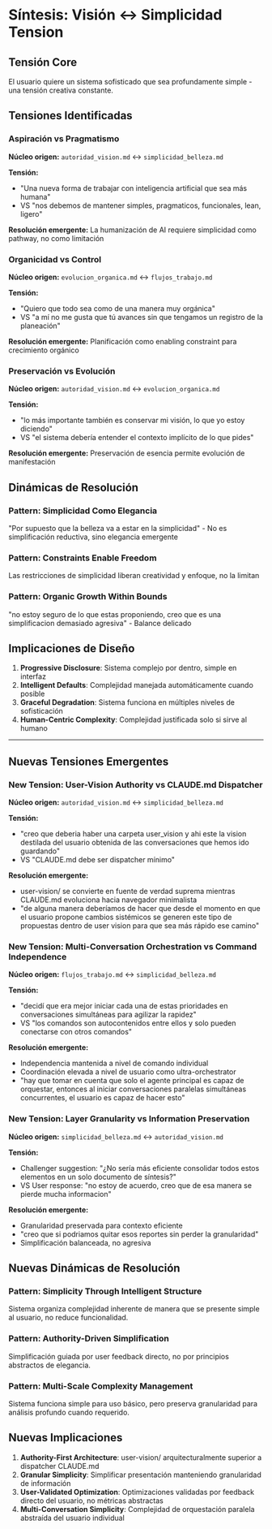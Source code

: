 # Síntesis: Visión ↔ Simplicidad Tension

## Tensión Core
El usuario quiere un sistema sofisticado que sea profundamente simple - una tensión creativa constante.

## Tensiones Identificadas

### Aspiración vs Pragmatismo
**Núcleo origen:** `autoridad_vision.md` ↔ `simplicidad_belleza.md`

**Tensión:**
- "Una nueva forma de trabajar con inteligencia artificial que sea más humana" 
- VS "nos debemos de mantener simples, pragmaticos, funcionales, lean, ligero"

**Resolución emergente:** La humanización de AI requiere simplicidad como pathway, no como limitación

### Organicidad vs Control
**Núcleo origen:** `evolucion_organica.md` ↔ `flujos_trabajo.md`

**Tensión:**
- "Quiero que todo sea como de una manera muy orgánica" 
- VS "a mí no me gusta que tú avances sin que tengamos un registro de la planeación"

**Resolución emergente:** Planificación como enabling constraint para crecimiento orgánico

### Preservación vs Evolución
**Núcleo origen:** `autoridad_vision.md` ↔ `evolucion_organica.md`

**Tensión:**
- "lo más importante también es conservar mi visión, lo que yo estoy diciendo"
- VS "el sistema debería entender el contexto implícito de lo que pides"

**Resolución emergente:** Preservación de esencia permite evolución de manifestación

## Dinámicas de Resolución

### Pattern: Simplicidad Como Elegancia
"Por supuesto que la belleza va a estar en la simplicidad" - No es simplificación reductiva, sino elegancia emergente

### Pattern: Constraints Enable Freedom  
Las restricciones de simplicidad liberan creatividad y enfoque, no la limitan

### Pattern: Organic Growth Within Bounds
"no estoy seguro de lo que estas proponiendo, creo que es una simplificacion demasiado agresiva" - Balance delicado

## Implicaciones de Diseño

1. **Progressive Disclosure**: Sistema complejo por dentro, simple en interfaz
2. **Intelligent Defaults**: Complejidad manejada automáticamente cuando posible  
3. **Graceful Degradation**: Sistema funciona en múltiples niveles de sofisticación
4. **Human-Centric Complexity**: Complejidad justificada solo si sirve al humano

---

## Nuevas Tensiones Emergentes

### New Tension: User-Vision Authority vs CLAUDE.md Dispatcher
**Núcleo origen:** `autoridad_vision.md` ↔ `simplicidad_belleza.md`

**Tensión:**
- "creo que deberia haber una carpeta user_vision y ahi este la vision destilada del usuario obtenida de las conversaciones que hemos ido guardando"
- VS "CLAUDE.md debe ser dispatcher mínimo"

**Resolución emergente:** 
- user-vision/ se convierte en fuente de verdad suprema mientras CLAUDE.md evoluciona hacia navegador minimalista
- "de alguna manera deberíamos de hacer que desde el momento en que el usuario propone cambios sistémicos se generen este tipo de propuestas dentro de user vision para que sea más rápido ese camino"

### New Tension: Multi-Conversation Orchestration vs Command Independence
**Núcleo origen:** `flujos_trabajo.md` ↔ `simplicidad_belleza.md`

**Tensión:**
- "decidí que era mejor iniciar cada una de estas prioridades en conversaciones simultáneas para agilizar la rapidez"
- VS "los comandos son autocontenidos entre ellos y solo pueden conectarse con otros comandos"

**Resolución emergente:**
- Independencia mantenida a nivel de comando individual
- Coordinación elevada a nivel de usuario como ultra-orchestrator
- "hay que tomar en cuenta que solo el agente principal es capaz de orquestar, entonces al iniciar conversaciones paralelas simultáneas concurrentes, el usuario es capaz de hacer esto"

### New Tension: Layer Granularity vs Information Preservation  
**Núcleo origen:** `simplicidad_belleza.md` ↔ `autoridad_vision.md`

**Tensión:**
- Challenger suggestion: "¿No sería más eficiente consolidar todos estos elementos en un solo documento de síntesis?"
- VS User response: "no estoy de acuerdo, creo que de esa manera se pierde mucha informacion"

**Resolución emergente:**
- Granularidad preservada para contexto eficiente
- "creo que si podriamos quitar esos reportes sin perder la granularidad"
- Simplificación balanceada, no agresiva

## Nuevas Dinámicas de Resolución

### Pattern: Simplicity Through Intelligent Structure
Sistema organiza complejidad inherente de manera que se presente simple al usuario, no reduce funcionalidad.

### Pattern: Authority-Driven Simplification  
Simplificación guiada por user feedback directo, no por principios abstractos de elegancia.

### Pattern: Multi-Scale Complexity Management
Sistema funciona simple para uso básico, pero preserva granularidad para análisis profundo cuando requerido.

## Nuevas Implicaciones

1. **Authority-First Architecture**: user-vision/ arquitecturalmente superior a dispatcher CLAUDE.md
2. **Granular Simplicity**: Simplificar presentación manteniendo granularidad de información
3. **User-Validated Optimization**: Optimizaciones validadas por feedback directo del usuario, no métricas abstractas
4. **Multi-Conversation Simplicity**: Complejidad de orquestación paralela abstraída del usuario individual
